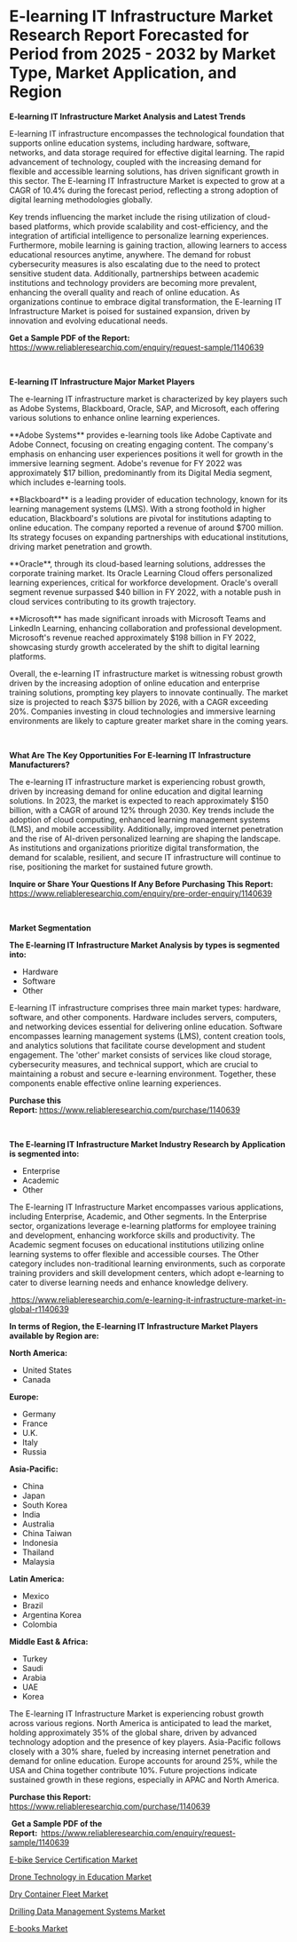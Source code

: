 <p><h1>E-learning IT Infrastructure Market Research Report Forecasted for Period from 2025 -  2032 by Market Type, Market Application, and Region</h1></p><p><strong>E-learning IT Infrastructure Market Analysis and Latest Trends</strong></p>
<p><p>E-learning IT infrastructure encompasses the technological foundation that supports online education systems, including hardware, software, networks, and data storage required for effective digital learning. The rapid advancement of technology, coupled with the increasing demand for flexible and accessible learning solutions, has driven significant growth in this sector. The E-learning IT Infrastructure Market is expected to grow at a CAGR of 10.4% during the forecast period, reflecting a strong adoption of digital learning methodologies globally.</p><p>Key trends influencing the market include the rising utilization of cloud-based platforms, which provide scalability and cost-efficiency, and the integration of artificial intelligence to personalize learning experiences. Furthermore, mobile learning is gaining traction, allowing learners to access educational resources anytime, anywhere. The demand for robust cybersecurity measures is also escalating due to the need to protect sensitive student data. Additionally, partnerships between academic institutions and technology providers are becoming more prevalent, enhancing the overall quality and reach of online education. As organizations continue to embrace digital transformation, the E-learning IT Infrastructure Market is poised for sustained expansion, driven by innovation and evolving educational needs.</p></p>
<p><strong>Get a Sample PDF of the Report:&nbsp;</strong> <a href="https://www.reliableresearchiq.com/enquiry/request-sample/1140639?utm_campaign=1119&utm_medium=2&utm_source=Github&utm_content=ia&utm_term=25032025&utm_id=e-learning-it-infrastructure">https://www.reliableresearchiq.com/enquiry/request-sample/1140639</a></p>
<p>&nbsp;</p>
<p><strong>E-learning IT Infrastructure Major Market Players</strong></p>
<p><p>The e-learning IT infrastructure market is characterized by key players such as Adobe Systems, Blackboard, Oracle, SAP, and Microsoft, each offering various solutions to enhance online learning experiences.</p><p>**Adobe Systems** provides e-learning tools like Adobe Captivate and Adobe Connect, focusing on creating engaging content. The company's emphasis on enhancing user experiences positions it well for growth in the immersive learning segment. Adobe's revenue for FY 2022 was approximately $17 billion, predominantly from its Digital Media segment, which includes e-learning tools.</p><p>**Blackboard** is a leading provider of education technology, known for its learning management systems (LMS). With a strong foothold in higher education, Blackboard's solutions are pivotal for institutions adapting to online education. The company reported a revenue of around $700 million. Its strategy focuses on expanding partnerships with educational institutions, driving market penetration and growth.</p><p>**Oracle**, through its cloud-based learning solutions, addresses the corporate training market. Its Oracle Learning Cloud offers personalized learning experiences, critical for workforce development. Oracle's overall segment revenue surpassed $40 billion in FY 2022, with a notable push in cloud services contributing to its growth trajectory.</p><p>**Microsoft** has made significant inroads with Microsoft Teams and LinkedIn Learning, enhancing collaboration and professional development. Microsoft's revenue reached approximately $198 billion in FY 2022, showcasing sturdy growth accelerated by the shift to digital learning platforms.</p><p>Overall, the e-learning IT infrastructure market is witnessing robust growth driven by the increasing adoption of online education and enterprise training solutions, prompting key players to innovate continually. The market size is projected to reach $375 billion by 2026, with a CAGR exceeding 20%. Companies investing in cloud technologies and immersive learning environments are likely to capture greater market share in the coming years.</p></p>
<p>&nbsp;</p>
<p><strong>What Are The Key Opportunities For E-learning IT Infrastructure Manufacturers?</strong></p>
<p><p>The e-learning IT infrastructure market is experiencing robust growth, driven by increasing demand for online education and digital learning solutions. In 2023, the market is expected to reach approximately $150 billion, with a CAGR of around 12% through 2030. Key trends include the adoption of cloud computing, enhanced learning management systems (LMS), and mobile accessibility. Additionally, improved internet penetration and the rise of AI-driven personalized learning are shaping the landscape. As institutions and organizations prioritize digital transformation, the demand for scalable, resilient, and secure IT infrastructure will continue to rise, positioning the market for sustained future growth.</p></p>
<p><strong>Inquire or Share Your Questions If Any Before Purchasing This Report:</strong> <a href="https://www.reliableresearchiq.com/enquiry/pre-order-enquiry/1140639?utm_campaign=1119&utm_medium=2&utm_source=Github&utm_content=ia&utm_term=25032025&utm_id=e-learning-it-infrastructure">https://www.reliableresearchiq.com/enquiry/pre-order-enquiry/1140639</a></p>
<p>&nbsp;</p>
<p><strong>Market Segmentation</strong></p>
<p><strong>The E-learning IT Infrastructure Market Analysis by types is segmented into:</strong></p>
<p><ul><li>Hardware</li><li>Software</li><li>Other</li></ul></p>
<p><p>E-learning IT infrastructure comprises three main market types: hardware, software, and other components. Hardware includes servers, computers, and networking devices essential for delivering online education. Software encompasses learning management systems (LMS), content creation tools, and analytics solutions that facilitate course development and student engagement. The 'other' market consists of services like cloud storage, cybersecurity measures, and technical support, which are crucial to maintaining a robust and secure e-learning environment. Together, these components enable effective online learning experiences.</p></p>
<p><strong>Purchase this Report:&nbsp;</strong><a href="https://www.reliableresearchiq.com/purchase/1140639?utm_campaign=1119&utm_medium=2&utm_source=Github&utm_content=ia&utm_term=25032025&utm_id=e-learning-it-infrastructure">https://www.reliableresearchiq.com/purchase/1140639</a></p>
<p>&nbsp;</p>
<p><strong>The E-learning IT Infrastructure Market Industry Research by Application is segmented into:</strong></p>
<p><ul><li>Enterprise</li><li>Academic</li><li>Other</li></ul></p>
<p><p>The E-learning IT Infrastructure Market encompasses various applications, including Enterprise, Academic, and Other segments. In the Enterprise sector, organizations leverage e-learning platforms for employee training and development, enhancing workforce skills and productivity. The Academic segment focuses on educational institutions utilizing online learning systems to offer flexible and accessible courses. The Other category includes non-traditional learning environments, such as corporate training providers and skill development centers, which adopt e-learning to cater to diverse learning needs and enhance knowledge delivery.</p></p>
<p><a href="https://www.reliableresearchiq.com/e-learning-it-infrastructure-market-in-global-r1140639?utm_campaign=1119&utm_medium=2&utm_source=Github&utm_content=ia&utm_term=25032025&utm_id=e-learning-it-infrastructure">&nbsp;https://www.reliableresearchiq.com/e-learning-it-infrastructure-market-in-global-r1140639</a></p>
<p><strong>In terms of Region, the E-learning IT Infrastructure Market Players available by Region are:</strong></p>
<p>
    <p> <strong> North America: </strong>
        <ul>
            <li>United States</li>
            <li>Canada</li>
        </ul>
        </p> 
    <p> <strong> Europe: </strong>
        <ul>
            <li>Germany</li>
            <li>France</li>
            <li>U.K.</li>
            <li>Italy</li>
            <li>Russia</li>
        </ul>
        </p> 
    <p> <strong> Asia-Pacific: </strong>
        <ul>
            <li>China</li>
            <li>Japan</li>
            <li>South Korea</li>
            <li>India</li>
            <li>Australia</li>
            <li>China Taiwan</li>
            <li>Indonesia</li>
            <li>Thailand</li>
            <li>Malaysia</li>
        </ul>
        </p> 
    <p> <strong> Latin America: </strong>
        <ul>
            <li>Mexico</li>
            <li>Brazil</li>
            <li>Argentina Korea</li>
            <li>Colombia</li>
        </ul>
        </p> 
    <p> <strong> Middle East & Africa: </strong>
        <ul>
            <li>Turkey</li>
            <li>Saudi</li>
            <li>Arabia</li>
            <li>UAE</li>
            <li>Korea</li>
        </ul>
    </p>
    </p>
<p><p>The E-learning IT Infrastructure Market is experiencing robust growth across various regions. North America is anticipated to lead the market, holding approximately 35% of the global share, driven by advanced technology adoption and the presence of key players. Asia-Pacific follows closely with a 30% share, fueled by increasing internet penetration and demand for online education. Europe accounts for around 25%, while the USA and China together contribute 10%. Future projections indicate sustained growth in these regions, especially in APAC and North America.</p></p>
<p><strong>Purchase this Report: </strong><a href="https://www.reliableresearchiq.com/purchase/1140639?utm_campaign=1119&utm_medium=2&utm_source=Github&utm_content=ia&utm_term=25032025&utm_id=e-learning-it-infrastructure">https://www.reliableresearchiq.com/purchase/1140639</a></p>
<p>&nbsp;<strong>Get a Sample PDF of the Report:&nbsp;&nbsp;</strong><a href="https://www.reliableresearchiq.com/enquiry/request-sample/1140639?utm_campaign=1119&utm_medium=2&utm_source=Github&utm_content=ia&utm_term=25032025&utm_id=e-learning-it-infrastructure">https://www.reliableresearchiq.com/enquiry/request-sample/1140639</a></p>
<p><strong></strong></p>
<p><p><a href="https://github.com/handyiongikg/Market-Research-Report-List-1/blob/main/e-bike-service-certification-market.md?utm_campaign=1119&utm_medium=2&utm_source=Github&utm_content=ia&utm_term=25032025&utm_id=e-learning-it-infrastructure">E-bike Service Certification Market</a></p><p><a href="https://github.com/ebalabenoot/Market-Research-Report-List-1/blob/main/drone-technology-in-education-market.md?utm_campaign=1119&utm_medium=2&utm_source=Github&utm_content=ia&utm_term=25032025&utm_id=e-learning-it-infrastructure">Drone Technology in Education Market</a></p><p><a href="https://github.com/cwasicioaie/Market-Research-Report-List-1/blob/main/dry-container-fleet-market.md?utm_campaign=1119&utm_medium=2&utm_source=Github&utm_content=ia&utm_term=25032025&utm_id=e-learning-it-infrastructure">Dry Container Fleet Market</a></p><p><a href="https://github.com/qianyateina/Market-Research-Report-List-1/blob/main/drilling-data-management-systems-market.md?utm_campaign=1119&utm_medium=2&utm_source=Github&utm_content=ia&utm_term=25032025&utm_id=e-learning-it-infrastructure">Drilling Data Management Systems Market</a></p><p><a href="https://github.com/nellygussisy/Market-Research-Report-List-1/blob/main/e-books-market.md?utm_campaign=1119&utm_medium=2&utm_source=Github&utm_content=ia&utm_term=25032025&utm_id=e-learning-it-infrastructure">E-books Market</a></p></p>